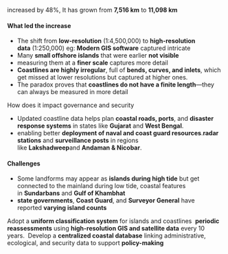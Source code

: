 increased by 48%, It has grown from **7,516 km** to **11,098 km**
#### What led the increase
- The shift from **low-resolution** (1:4,500,000) to **high-resolution data** (1:250,000) eg: **Modern GIS software** captured intricate
- Many **small offshore islands** that were earlier **not visible**
- measuring them at a **finer scale** captures more detail
- **Coastlines are highly irregular**, full of **bends, curves, and inlets**, which get missed at lower resolutions but captured at higher ones.
- The paradox proves that **coastlines do not have a finite length**—they can always be measured in more detail

How does it impact governance and security
- Updated coastline data helps plan **coastal roads, ports**, and **disaster response systems** in states like **Gujarat** and **West Bengal**.
- enabling better **deployment of naval and coast guard resources**.**radar stations** and **surveillance posts** in regions like **Lakshadweep**and **Andaman & Nicobar**.

#### Challenges
- Some landforms may appear as **islands during high tide** but get connected to the mainland during low tide, coastal features in **Sundarbans** and **Gulf of Khambhat**
- **state governments**, **Coast Guard**, and **Surveyor General** have reported **varying island counts**


Adopt a **uniform classification system** for islands and coastlines
 **periodic reassessments** using **high-resolution GIS and satellite data** every 10 years.
 Develop a **centralized coastal database** linking administrative, ecological, and security data to support **policy-making**
